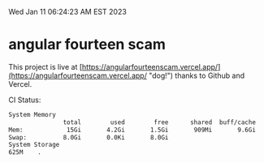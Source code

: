 Wed Jan 11 06:24:23 AM EST 2023

# angular fourteen scam


This project is live at [https://angularfourteenscam.vercel.app/](https://angularfourteenscam.vercel.app/ "dog!") thanks to Github and Vercel.

CI Status: 

```bash
System Memory
               total        used        free      shared  buff/cache   available
Mem:            15Gi       4.2Gi       1.5Gi       909Mi       9.6Gi       9.9Gi
Swap:          8.0Gi       0.0Ki       8.0Gi
System Storage
625M	.
